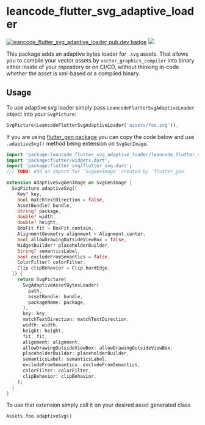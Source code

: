 # leancode_flutter_svg_adaptive_loader

[![leancode_flutter_svg_adaptive_loader pub.dev badge][pub-badge]][pub-badge-link]
[![][build-badge]][build-badge-link]

This package adds an adaptive bytes loader for `.svg` assets. That allows you to compile your vector assets by `vector_graphics_compiler`
into binary either inside of your repository or on CI/CD, without thinking in-code whether the asset is xml-based or a compiled binary.

## Usage

To use adaptive svg loader simply pass `LeancodeFlutterSvgAdaptiveLoader` object into your `SvgPicture`:

```dart
SvgPicture(LeancodeFlutterSvgAdaptiveLoader('assets/foo.svg')),
```

If you are using [flutter_gen package](https://pub.dev/packages/flutter_gen) you can copy the code below and use `.adaptiveSvg()` method being extension on `SvgGenImage`.

```dart
import 'package:leancode_flutter_svg_adaptive_loader/leancode_flutter_svg_adaptive_loader.dart';
import 'package:flutter/widgets.dart';
import 'package:flutter_svg/flutter_svg.dart';
/// TODO: Add an import for `SvgGenImage` created by `flutter_gen`

extension AdaptiveSvgGenImage on SvgGenImage {
  SvgPicture adaptiveSvg({
    Key? key,
    bool matchTextDirection = false,
    AssetBundle? bundle,
    String? package,
    double? width,
    double? height,
    BoxFit fit = BoxFit.contain,
    AlignmentGeometry alignment = Alignment.center,
    bool allowDrawingOutsideViewBox = false,
    WidgetBuilder? placeholderBuilder,
    String? semanticsLabel,
    bool excludeFromSemantics = false,
    ColorFilter? colorFilter,
    Clip clipBehavior = Clip.hardEdge,
  }) {
    return SvgPicture(
      SvgAdaptiveAssetBytesLoader(
        path,
        assetBundle: bundle,
        packageName: package,
      ),
      key: key,
      matchTextDirection: matchTextDirection,
      width: width,
      height: height,
      fit: fit,
      alignment: alignment,
      allowDrawingOutsideViewBox: allowDrawingOutsideViewBox,
      placeholderBuilder: placeholderBuilder,
      semanticsLabel: semanticsLabel,
      excludeFromSemantics: excludeFromSemantics,
      colorFilter: colorFilter,
      clipBehavior: clipBehavior,
    );
  }
}
```

To use that extension simply call it on your desired asset generated class

```dart
Assets.foo.adaptiveSvg()
```

[pub-badge]: https://img.shields.io/pub/v/leancode_flutter_svg_adaptive_loader
[pub-badge-link]: https://pub.dev/packages/leancode_flutter_svg_adaptive_loader
[build-badge]: https://img.shields.io/github/actions/workflow/status/leancodepl/flutter_corelibrary/leancode_flutter_svg_adaptive_loader-test.yml?branch=master
[build-badge-link]: https://github.com/leancodepl/flutter_corelibrary/actions/workflows/leancode_flutter_svg_adaptive_loader-test.yml

